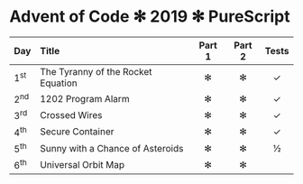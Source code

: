 Advent of Code ✻ 2019 ✻ PureScript
===================================

| Day            | Title                             | Part 1 | Part 2 | Tests |
|:---------------|:----------------------------------|:------:|:------:|:-----:|
| 1<sup>st</sup> | The Tyranny of the Rocket Equation              | ✻ | ✻ | ✓ |
| 2<sup>nd</sup> | 1202 Program Alarm                              | ✻ | ✻ | ✓ |
| 3<sup>rd</sup> | Crossed Wires                                   | ✻ | ✻ | ✓ |
| 4<sup>th</sup> | Secure Container                                | ✻ | ✻ | ✓ |
| 5<sup>th</sup> | Sunny with a Chance of Asteroids                | ✻ | ✻ | ½ |
| 6<sup>th</sup> | Universal Orbit Map                             | ✻ | ✻ |   |